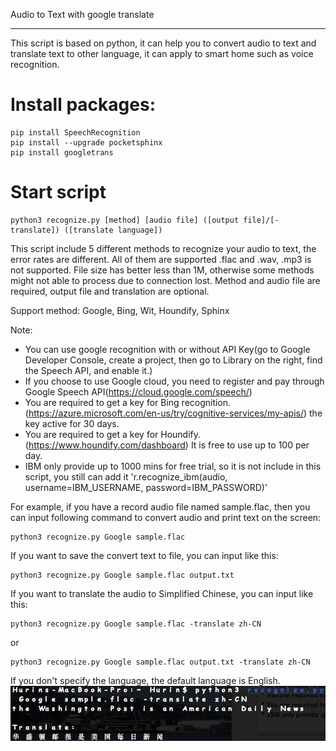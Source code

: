 Audio to Text with google translate
____________________________________
This script is based on python, it can help you to convert audio to text and translate text to other language, it can apply to smart home such as voice recognition.

Install packages:
====================================
```
pip install SpeechRecognition
pip install --upgrade pocketsphinx
pip install googletrans
```

Start script
====================================
```
python3 recognize.py [method] [audio file] ([output file]/[-translate]) ([translate language])
```
This script include 5 different methods to recognize your audio to text, the error rates are different. All of them are supported .flac and .wav, .mp3 is not supported. File size has better less than 1M, otherwise some methods might not able to process due to connection lost. Method and audio file are required, output file and translation are optional.

Support method: Google, Bing, Wit, Houndify, Sphinx

Note: 	
* You can use google recognition with or without API Key(go to Google Developer Console, create a project, then go to Library on the right, find the Speech API, and enable it.)
* If you choose to use Google cloud, you need to register and pay through Google Speech API(https://cloud.google.com/speech/)
* You are required to get a key for Bing recognition. (https://azure.microsoft.com/en-us/try/cognitive-services/my-apis/) the key active for 30 days.
* You are required to get a key for Houndify. (https://www.houndify.com/dashboard) It is free to use up to 100 per day.
* IBM only provide up to 1000 mins for free trial, so it is not include in this script, you still can add it 'r.recognize_ibm(audio, username=IBM_USERNAME, password=IBM_PASSWORD)'

For example, if you have a record audio file named sample.flac, then you can input following command to convert audio and  print text on the screen:
```
python3 recognize.py Google sample.flac
```

If you want to save the convert text to file, you can input like this:
```
python3 recognize.py Google sample.flac output.txt
```

If you want to translate the audio to Simplified Chinese, you can input like this:
```
python3 recognize.py Google sample.flac -translate zh-CN
```
or 
```
python3 recognize.py Google sample.flac output.txt -translate zh-CN
```
If you don't specify the language, the default language is English.
![Screenshot](screenshot.png)